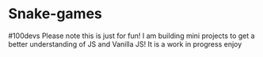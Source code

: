# Snake-games
#100devs
Please note this is just for fun! I am building mini projects to get a better understanding of JS and Vanilla JS! It is a work in progress enjoy 
